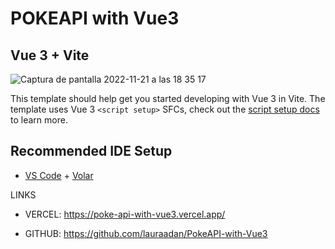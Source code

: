 # POKEAPI with Vue3

## Vue 3 + Vite

![Captura de pantalla 2022-11-21 a las 18 35 17](https://user-images.githubusercontent.com/86961241/203122850-685dca6c-d6de-4830-afe3-a2505eefdd38.png)


This template should help get you started developing with Vue 3 in Vite. The template uses Vue 3 `<script setup>` SFCs, check out the [script setup docs](https://v3.vuejs.org/api/sfc-script-setup.html#sfc-script-setup) to learn more.

## Recommended IDE Setup

- [VS Code](https://code.visualstudio.com/) + [Volar](https://marketplace.visualstudio.com/items?itemName=Vue.volar)


LINKS

- VERCEL: https://poke-api-with-vue3.vercel.app/

- GITHUB: https://github.com/lauraadan/PokeAPI-with-Vue3


